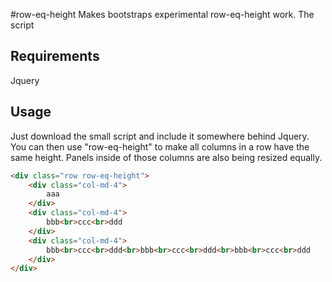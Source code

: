 #row-eq-height
Makes bootstraps experimental row-eq-height work. The script 


## Requirements
Jquery


## Usage
Just download the small script and include it somewhere behind Jquery. 
You can then use "row-eq-height" to make all columns in a row have the same height. 
Panels inside of those columns are also being resized equally.

~~~ html
<div class="row row-eq-height">
    <div class="col-md-4">
        aaa
    </div>
    <div class="col-md-4">
        bbb<br>ccc<br>ddd
    </div>
    <div class="col-md-4">
        bbb<br>ccc<br>ddd<br>bbb<br>ccc<br>ddd<br>bbb<br>ccc<br>ddd
    </div>
</div>
~~~
